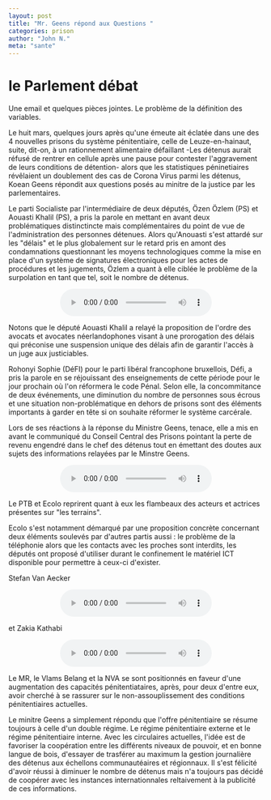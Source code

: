 ```yaml
---
layout: post
title: "Mr. Geens répond aux Questions "
categories: prison
author: "John N."
meta: "sante"
---
```



# le Parlement débat

Une email et quelques pièces jointes. Le problème de la définition des variables. 

Le huit mars, quelques jours après qu'une émeute ait éclatée dans une des 4 nouvelles prisons du système pénitentiaire, celle de Leuze-en-hainaut, suite, dit-on,  à un rationnement alimentaire défaillant -Les détenus aurait réfusé de rentrer en cellule après une pause pour contester l'aggravement de leurs conditions de détention- alors que les statistiques péninetiaires révêlaient un doublement des cas de Corona Virus parmi les détenus, Koean Geens répondit aux questions posés au minitre de la justice par les parlementaires. 

Le parti Socialiste par l'intermédiaire de deux députés, Özen Özlem (PS) et Aouasti Khalil (PS), a pris la parole en mettant en avant deux problématiques distinctincte mais complémentaires du point de vue de l'administration des personnes détenues.  Alors qu'Anouasti s'est attardé sur les "délais" et le plus globalement sur le retard pris en amont des condamnations questionnant les moyens technologiques comme la mise en place d'un système de signatures électroniques  pour les actes de procédures et les jugements, Özlem a quant à elle ciblée le problème de la surpolation en tant que tel, soit le nombre de détenus. 


<div style="text-align: center"><audio src="{{ site.baseurl }}/assets/aouastikhalil.mp4" controls loop> Défi </audio></div>

Notons que le député Aouasti Khalil a relayé la proposition de l'ordre des avocats et avocates néerlandophones visant à une prorogation des délais qui préconise une suspension unique des délais afin de garantir l'accès à un juge aux justiciables.

Rohonyi Sophie (DéFI) pour le parti libéral francophone bruxellois, Défi, a pris la parole en se réjouissant des enseignements de cette période pour le jour prochain où l'on réformera le code Pénal. Selon elle, la concommitance de deux événements, une diminution du nombre de personnes sous écrous et une situation non-problématique en dehors de prisons sont des éléments importants à garder en tête si on souhaite réformer le système carcérale. 

Lors de ses réactions à la réponse du Ministre Geens, tenace, elle a mis en avant le communiqué du Conseil Central des Prisons pointant la perte de revenu engendré dans le chef des détenus tout en émettant des doutes aux sujets des informations relayées par le Minstre Geens.

<div style="text-align: center"><audio src="{{ site.baseurl }}/assets/defi.mp4" controls loop> Défi </audio></div>

Le PTB et Ecolo reprirent quant à eux les flambeaux des acteurs et actrices présentes sur "les terrains". 

Ecolo s'est notamment démarqué par une proposition concrète concernant deux éléments soulevés par d'autres partis aussi  : le problème de la téléphonie alors que les contacts avec les proches sont interdits, les députés ont proposé d'utiliser durant le confinement le matériel ICT disponible pour permettre à ceux-ci d'exister. 


Stefan Van Aecker

<div style="text-align: center"><audio src="{{ site.baseurl }}/assets/ecolofl.mp4" controls loop> ecolofl </audio></div>

et Zakia Kathabi

<div style="text-align: center"><audio src="{{ site.baseurl }}/assets/ecolofr.mp4" controls loop> ecolofr </audio></div>

Le MR, le Vlams Belang et la NVA se sont positionnés en faveur d'une augmentation des capacités pénitentiataires, après, pour deux d'entre eux, avoir cherché à se rassurer sur le non-assouplissement des conditions pénitentiaires actuelles.

Le minitre Geens a simplement répondu que l'offre pénitentiaire se résume toujours à celle d'un double régime. Le régime pénitentiaire externe et le régime pénitentiaire interne. Avec les circulaires actuelles, l'idée est de favoriser la coopération entre les différents niveaux de pouvoir, et en bonne langue de bois, d'essayer de trasférer au maximum la gestion journalière des détenus aux échellons communautéaires et régionnaux. Il s'est félicité d'avoir réussi à diminuer le nombre de détenus mais n'a toujours pas décidé de coopérer avec les instances internationnales reltaivement à la publicité de ces informations.




